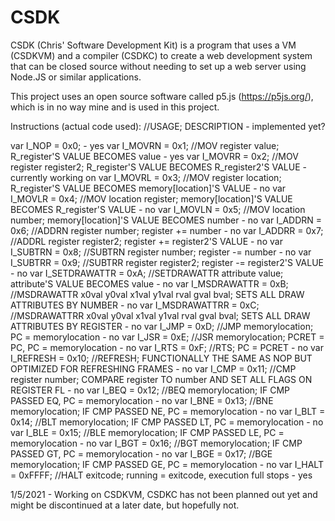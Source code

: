 # CSDK
CSDK (Chris' Software Development Kit) is a program that uses a VM (CSDKVM) and a compiler (CSDKC) to create a web development system that can be closed source without needing to set up a web server using Node.JS or similar applications. 

This project uses an open source software called p5.js (https://p5js.org/), which is in no way mine and is used in this project. 

Instructions (actual code used): 
//USAGE; DESCRIPTION - implemented yet?

var I_NOP = 0x0; - yes
var I_MOVRN = 0x1; //MOV register value; R_register'S VALUE BECOMES value - yes
var I_MOVRR = 0x2; //MOV register register2; R_register'S VALUE BECOMES R_register2'S VALUE - currently working on
var I_MOVRL = 0x3; //MOV register location; R_register'S VALUE BECOMES memory[location]'S VALUE - no
var I_MOVLR = 0x4; //MOV location register; memory[location]'S VALUE BECOMES R_register'S VALUE - no
var I_MOVLN = 0x5; //MOV location number; memory[location]'S VALUE BECOMES number - no
var I_ADDRN = 0x6; //ADDRN register number; register += number - no
var I_ADDRR = 0x7; //ADDRL register register2; register += register2'S VALUE - no
var I_SUBTRN = 0x8; //SUBTRN register number; register -= number - no
var I_SUBTRR = 0x9; //SUBTRR register register2; register -= register2'S VALUE - no
var I_SETDRAWATTR = 0xA; //SETDRAWATTR attribute value; attribute'S VALUE BECOMES value - no
var I_MSDRAWATTR = 0xB; //MSDRAWATTR x0val y0val x1val y1val rval gval bval; SETS ALL DRAW ATTRIBUTES BY NUMBER - no
var I_MSDRAWATTRR = 0xC; //MSDRAWATTRR x0val y0val x1val y1val rval gval bval; SETS ALL DRAW ATTRIBUTES BY REGISTER - no
var I_JMP = 0xD; //JMP memorylocation; PC = memorylocation - no
var I_JSR = 0xE; //JSR memorylocation; PCRET = PC, PC = memorylocation - no
var I_RTS = 0xF; //RTS; PC = PCRET - no
var I_REFRESH = 0x10; //REFRESH; FUNCTIONALLY THE SAME AS NOP BUT OPTIMIZED FOR REFRESHING FRAMES - no
var I_CMP = 0x11; //CMP register number; COMPARE register TO number AND SET ALL FLAGS ON REGISTER FL - no
var I_BEQ = 0x12; //BEQ memorylocation; IF CMP PASSED EQ, PC = memorylocation - no
var I_BNE = 0x13; //BNE memorylocation; IF CMP PASSED NE, PC = memorylocation - no
var I_BLT = 0x14; //BLT memorylocation; IF CMP PASSED LT, PC = memorylocation - no
var I_BLE = 0x15; //BLE memorylocation; IF CMP PASSED LE, PC = memorylocation - no
var I_BGT = 0x16; //BGT memorylocation; IF CMP PASSED GT, PC = memorylocation - no
var I_BGE = 0x17; //BGE memorylocation; IF CMP PASSED GE, PC = memorylocation - no
var I_HALT = 0xFFFF; //HALT exitcode; running = exitcode, execution full stops - yes

1/5/2021 - Working on CSDKVM, CSDKC has not been planned out yet and might be discontinued at a later date, but hopefully not. 
